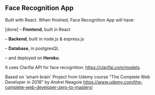 ## Face Recognition App

Built with React. When finished, Face Recognition App will have:

[done] – **Frontend**, built in React

– **Backend**, built in node.js & express.js

– **Database**, in postgresQL

– and deployed on **Heroku**.

It uses Clarifai API for face recognition: https://clarifai.com/models.

Based on 'smart-brain' Project from Udemy course "The Complete Web Developer in 2018" by Andrei Neagoie https://www.udemy.com/the-complete-web-developer-zero-to-mastery/ 
